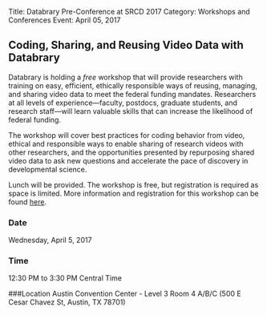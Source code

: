Title: Databrary Pre-Conference at SRCD 2017
Category: Workshops and Conferences
Event: April 05, 2017

## Coding, Sharing, and Reusing Video Data with Databrary

Databrary is holding a *free* workshop that will provide researchers with training on easy, efficient, ethically responsible ways of reusing, managing, and sharing video data to meet the federal funding mandates. Researchers at all levels of experience—faculty, postdocs, graduate students, and research staff—will learn valuable skills that can increase the likelihood of federal funding.

The workshop will cover best practices for coding behavior from video, ethical and responsible ways to enable sharing of research videos with other researchers, and the opportunities presented by repurposing shared video data to ask new questions and accelerate the pace of discovery in developmental science.

Lunch will be provided.
The workshop is free, but registration is required as space is limited. More information and registration for this workshop can be found [here](http://goo.gl/forms/n9FbJAcTjLPZ7RTp1).

### Date
Wednesday, April 5, 2017

### Time
12:30 PM to 3:30 PM Central Time

###Location
Austin Convention Center - Level 3 Room 4 A/B/C
(500 E Cesar Chavez St, Austin, TX 78701)

